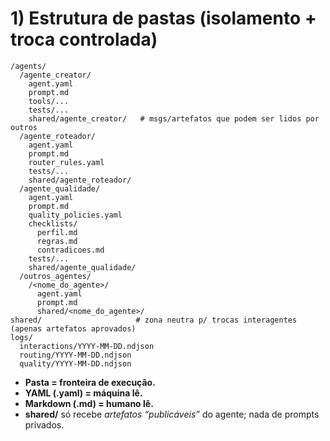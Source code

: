 # 1) Estrutura de pastas (isolamento + troca controlada)

```
/agents/
  /agente_creator/
    agent.yaml
    prompt.md
    tools/...
    tests/...
    shared/agente_creator/   # msgs/artefatos que podem ser lidos por outros
  /agente_roteador/
    agent.yaml
    prompt.md
    router_rules.yaml
    tests/...
    shared/agente_roteador/
  /agente_qualidade/
    agent.yaml
    prompt.md
    quality_policies.yaml
    checklists/
      perfil.md
      regras.md
      contradicoes.md
    tests/...
    shared/agente_qualidade/
  /outros_agentes/
    /<nome_do_agente>/
      agent.yaml
      prompt.md
      shared/<nome_do_agente>/
shared/                     # zona neutra p/ trocas interagentes (apenas artefatos aprovados)
logs/
  interactions/YYYY-MM-DD.ndjson
  routing/YYYY-MM-DD.ndjson
  quality/YYYY-MM-DD.ndjson
```

* **Pasta = fronteira de execução.**
* **YAML (.yaml) = máquina lê.**
* **Markdown (.md) = humano lê.**
* **shared/<agente>** só recebe *artefatos “publicáveis”* do agente; nada de prompts privados.